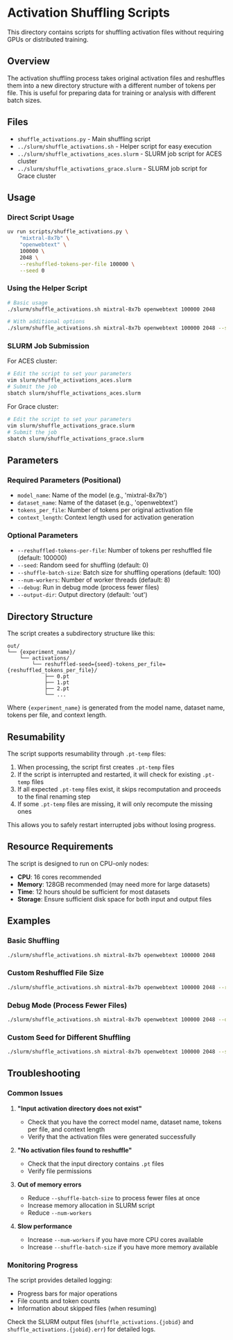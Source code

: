 # Activation Shuffling Scripts

This directory contains scripts for shuffling activation files without requiring GPUs or distributed training.

## Overview

The activation shuffling process takes original activation files and reshuffles them into a new directory structure with a different number of tokens per file. This is useful for preparing data for training or analysis with different batch sizes.

## Files

- `shuffle_activations.py` - Main shuffling script
- `../slurm/shuffle_activations.sh` - Helper script for easy execution
- `../slurm/shuffle_activations_aces.slurm` - SLURM job script for ACES cluster
- `../slurm/shuffle_activations_grace.slurm` - SLURM job script for Grace cluster

## Usage

### Direct Script Usage

```bash
uv run scripts/shuffle_activations.py \
    "mixtral-8x7b" \
    "openwebtext" \
    100000 \
    2048 \
    --reshuffled-tokens-per-file 100000 \
    --seed 0
```

### Using the Helper Script

```bash
# Basic usage
./slurm/shuffle_activations.sh mixtral-8x7b openwebtext 100000 2048

# With additional options
./slurm/shuffle_activations.sh mixtral-8x7b openwebtext 100000 2048 --seed 42 --debug
```

### SLURM Job Submission

For ACES cluster:
```bash
# Edit the script to set your parameters
vim slurm/shuffle_activations_aces.slurm
# Submit the job
sbatch slurm/shuffle_activations_aces.slurm
```

For Grace cluster:
```bash
# Edit the script to set your parameters
vim slurm/shuffle_activations_grace.slurm
# Submit the job
sbatch slurm/shuffle_activations_grace.slurm
```

## Parameters

### Required Parameters (Positional)

- `model_name`: Name of the model (e.g., 'mixtral-8x7b')
- `dataset_name`: Name of the dataset (e.g., 'openwebtext')
- `tokens_per_file`: Number of tokens per original activation file
- `context_length`: Context length used for activation generation

### Optional Parameters

- `--reshuffled-tokens-per-file`: Number of tokens per reshuffled file (default: 100000)
- `--seed`: Random seed for shuffling (default: 0)
- `--shuffle-batch-size`: Batch size for shuffling operations (default: 100)
- `--num-workers`: Number of worker threads (default: 8)
- `--debug`: Run in debug mode (process fewer files)
- `--output-dir`: Output directory (default: 'out')

## Directory Structure

The script creates a subdirectory structure like this:

```
out/
└── {experiment_name}/
    └── activations/
        └── reshuffled-seed={seed}-tokens_per_file={reshuffled_tokens_per_file}/
            ├── 0.pt
            ├── 1.pt
            ├── 2.pt
            └── ...
```

Where `{experiment_name}` is generated from the model name, dataset name, tokens per file, and context length.

## Resumability

The script supports resumability through `.pt-temp` files:

1. When processing, the script first creates `.pt-temp` files
2. If the script is interrupted and restarted, it will check for existing `.pt-temp` files
3. If all expected `.pt-temp` files exist, it skips recomputation and proceeds to the final renaming step
4. If some `.pt-temp` files are missing, it will only recompute the missing ones

This allows you to safely restart interrupted jobs without losing progress.

## Resource Requirements

The script is designed to run on CPU-only nodes:

- **CPU**: 16 cores recommended
- **Memory**: 128GB recommended (may need more for large datasets)
- **Time**: 12 hours should be sufficient for most datasets
- **Storage**: Ensure sufficient disk space for both input and output files

## Examples

### Basic Shuffling
```bash
./slurm/shuffle_activations.sh mixtral-8x7b openwebtext 100000 2048
```

### Custom Reshuffled File Size
```bash
./slurm/shuffle_activations.sh mixtral-8x7b openwebtext 100000 2048 --reshuffled-tokens-per-file 50000
```

### Debug Mode (Process Fewer Files)
```bash
./slurm/shuffle_activations.sh mixtral-8x7b openwebtext 100000 2048 --debug
```

### Custom Seed for Different Shuffling
```bash
./slurm/shuffle_activations.sh mixtral-8x7b openwebtext 100000 2048 --seed 42
```

## Troubleshooting

### Common Issues

1. **"Input activation directory does not exist"**
   - Check that you have the correct model name, dataset name, tokens per file, and context length
   - Verify that the activation files were generated successfully

2. **"No activation files found to reshuffle"**
   - Check that the input directory contains `.pt` files
   - Verify file permissions

3. **Out of memory errors**
   - Reduce `--shuffle-batch-size` to process fewer files at once
   - Increase memory allocation in SLURM script
   - Reduce `--num-workers`

4. **Slow performance**
   - Increase `--num-workers` if you have more CPU cores available
   - Increase `--shuffle-batch-size` if you have more memory available

### Monitoring Progress

The script provides detailed logging:
- Progress bars for major operations
- File counts and token counts
- Information about skipped files (when resuming)

Check the SLURM output files (`shuffle_activations.{jobid}` and `shuffle_activations.{jobid}.err`) for detailed logs.
